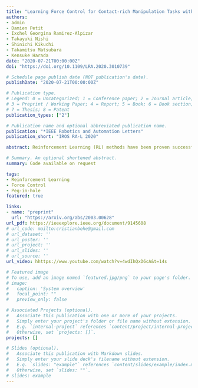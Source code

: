 ```yaml
---
title: "Learning Force Control for Contact-rich Manipulation Tasks with Rigid Position-controlled Robots"
authors:
- admin
- Damien Petit
- Ixchel Georgina Ramirez-Alpizar
- Takayuki Nishi
- Shinichi Kikuchi
- Takamitsu Matsubara
- Kensuke Harada
date: "2020-07-21T00:00:00Z"
doi: "https://doi.org/10.1109/LRA.2020.3010739"

# Schedule page publish date (NOT publication's date).
publishDate: "2020-07-21T00:00:00Z"

# Publication type.
# Legend: 0 = Uncategorized; 1 = Conference paper; 2 = Journal article;
# 3 = Preprint / Working Paper; 4 = Report; 5 = Book; 6 = Book section;
# 7 = Thesis; 8 = Patent
publication_types: ["2"]

# Publication name and optional abbreviated publication name.
publication: "*IEEE Robotics and Automation Letters"
publication_short: "IROS RA-L 2020"

abstract: Reinforcement Learning (RL) methods have been proven successful in solving manipulation tasks autonomously. However, RL is still not widely adopted on real robotic systems because working with real hardware entails additional challenges, especially when using rigid position-controlled manipulators. These challenges include the need for a robust controller to avoid undesired behavior, that risk damaging the robot and its environment, and constant supervision from a human operator. The main contributions of this work are, first, we proposed a learning-based force control framework combining RL techniques with traditional force control. Within said control scheme, we implemented two different conventional approaches to achieve force control with position-controlled robots; one is a modified parallel position/force control, and the other is an admittance control. Secondly, we empirically study both control schemes when used as the action space of the RL agent. Thirdly, we developed a fail-safe mechanism for safely training an RL agent on manipulation tasks using a real rigid robot manipulator. The proposed methods are validated both on simulation and a real robot with an UR3 e-series robotic arm.

# Summary. An optional shortened abstract.
summary: Code available on request

tags:
- Reinforcement Learning
- Force Control
- Peg-in-hole
featured: true

links:
- name: "preprint"
  url: "https://arxiv.org/abs/2003.00628"
url_pdf: https://ieeexplore.ieee.org/document/9145608
# url_code: mailto:cristianbehe@gmail.com
# url_dataset: ''
# url_poster: ''
# url_project: ''
# url_slides: ''
# url_source: ''
url_video: hhttps://www.youtube.com/watch?v=4wdIhQxD6cA&t=14s

# Featured image
# To use, add an image named `featured.jpg/png` to your page's folder. 
# image:
#   caption: 'System overview'
#   focal_point: ""
#   preview_only: false

# Associated Projects (optional).
#   Associate this publication with one or more of your projects.
#   Simply enter your project's folder or file name without extension.
#   E.g. `internal-project` references `content/project/internal-project/index.md`.
#   Otherwise, set `projects: []`.
projects: []

# Slides (optional).
#   Associate this publication with Markdown slides.
#   Simply enter your slide deck's filename without extension.
#   E.g. `slides: "example"` references `content/slides/example/index.md`.
#   Otherwise, set `slides: ""`.
# slides: example
---
```


<!-- {{% alert note %}}
Click the *Cite* button above to demo the feature to enable visitors to import publication metadata into their reference management software.
{{% /alert %}}

{{% alert note %}}
Click the *Slides* button above to demo Academic's Markdown slides feature.
{{% /alert %}}

Supplementary notes can be added here, including [code and math](https://sourcethemes.com/academic/docs/writing-markdown-latex/). -->
